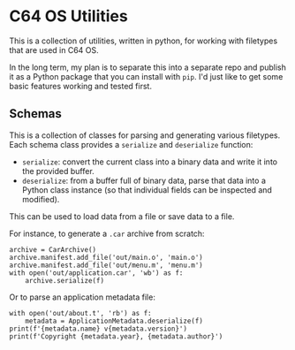 # C64 OS Utilities

This is a collection of utilities, written in python, for working with filetypes that are used in C64 OS.

In the long term, my plan is to separate this into a separate repo and publish it as a Python package that you can install with `pip`. I'd just like to get some basic features working and tested first.

## Schemas

This is a collection of classes for parsing and generating various filetypes. Each schema class provides a `serialize` and `deserialize` function:

* `serialize`: convert the current class into a binary data and write it into the provided buffer.
* `deserialize`: from a buffer full of binary data, parse that data into a Python class instance (so that individual fields can be inspected and modified).

This can be used to load data from a file or save data to a file.

For instance, to generate a `.car` archive from scratch:

    archive = CarArchive()
    archive.manifest.add_file('out/main.o', 'main.o')
    archive.manifest.add_file('out/menu.m', 'menu.m')
    with open('out/application.car', 'wb') as f:
        archive.serialize(f)

Or to parse an application metadata file:

    with open('out/about.t', 'rb') as f:
        metadata = ApplicationMetadata.deserialize(f)
    print(f'{metadata.name} v{metadata.version}')
    print(f'Copyright {metadata.year}, {metadata.author}')
